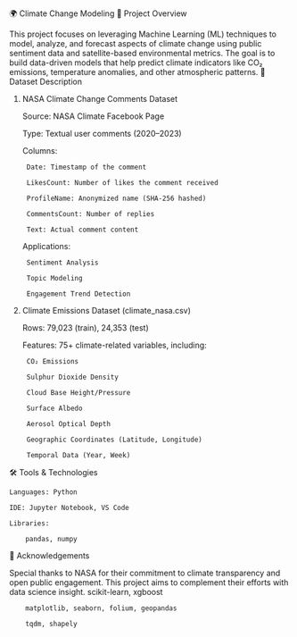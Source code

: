 🌍 Climate Change Modeling
📌 Project Overview

This project focuses on leveraging Machine Learning (ML) techniques to model, analyze, and forecast aspects of climate change using public sentiment data and satellite-based environmental metrics. The goal is to build data-driven models that help predict climate indicators like CO₂ emissions, temperature anomalies, and other atmospheric patterns.
📂 Dataset Description
1. NASA Climate Change Comments Dataset

    Source: NASA Climate Facebook Page

    Type: Textual user comments (2020–2023)

    Columns:

        Date: Timestamp of the comment

        LikesCount: Number of likes the comment received

        ProfileName: Anonymized name (SHA-256 hashed)

        CommentsCount: Number of replies

        Text: Actual comment content

    Applications:

        Sentiment Analysis

        Topic Modeling

        Engagement Trend Detection

2. Climate Emissions Dataset (climate_nasa.csv)

    Rows: 79,023 (train), 24,353 (test)

    Features: 75+ climate-related variables, including:

        CO₂ Emissions

        Sulphur Dioxide Density

        Cloud Base Height/Pressure

        Surface Albedo

        Aerosol Optical Depth

        Geographic Coordinates (Latitude, Longitude)

        Temporal Data (Year, Week)

🛠️ Tools & Technologies

    Languages: Python

    IDE: Jupyter Notebook, VS Code

    Libraries:

        pandas, numpy

🙏 Acknowledgements

Special thanks to NASA for their commitment to climate transparency and open public engagement. This project aims to complement their efforts with data science insight.
        scikit-learn, xgboost

        matplotlib, seaborn, folium, geopandas

        tqdm, shapely
